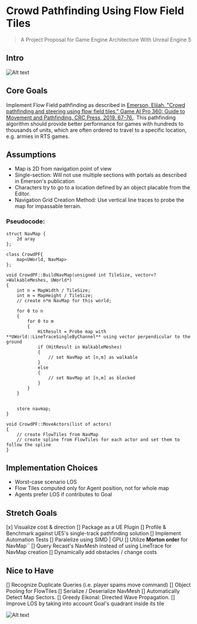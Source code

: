 #  Crowd Pathfinding Using Flow Field Tiles
> A Project Proposal for Game Engine Architecture With Unreal Engine 5

## Intro

![Alt text](image-14.png)

## Core Goals

Implement Flow Field pathfinding as described in [Emerson, Elijah. "Crowd pathfinding and steering using flow field tiles." Game AI Pro 360: Guide to Movement and Pathfinding. CRC Press, 2019. 67-76.](https://www.gameaipro.com/GameAIPro/GameAIPro_Chapter23_Crowd_Pathfinding_and_Steering_Using_Flow_Field_Tiles.pdf). This pathfinding algorithm should provide better performance for games with hundreds to thousands of units, which are often ordered to travel to a specific location, e.g. armies in RTS games.

## Assumptions
- Map is 2D from navigation point of view
- Single-section: Will not use multiple sections with portals as described in Emerson's publication
- Characters try to go to a location defined by an object placable from the Editor. 
- Navigation Grid Creation Method: Use vertical line traces to probe the map for impassable terrain.

### Pseudocode:

```
struct NavMap {
    2d aray
};

class CrowdPF{
    map<UWorld, NavMap>
};

void CrowdPF::BuildNavMap(unsigned int TileSize, vector<?>WalkableMeshes, UWorld*)
{
    int n = MapWidth / TileSize;
    int m = MapHeight / TileSize;
    // create n*m NavMap for this world;

    for 0 to n
    {
        for 0 to m
        {
            HitResult = Probe map with **UWorld::LineTraceSingleByChannel** using vector perpendicular to the ground
            if (HitResult in WalkableMeshes)
            {
                // set NavMap at [n,m] as walkable
            }
            else
            {
                // set NavMap at [n,m] as blocked
            }
        }
    }
    

    store navmap;
}

void CrowdPF::MoveActors(list of actors)
{
    // create FlowTiles from NavMap
    // create spline from FlowTiles for each actor and set them to follow the spline
}
```

## Implementation Choices
- Worst-case scenario LOS
- Flow Tiles computed only for Agent position, not for whole map
- Agents prefer LOS if contributes to Goal

## Stretch Goals
[x] Visualize cost & direction
[] Package as a UE Plugin
[] Profile & Benchmark against UE5's single-track pathfinding solution
[] Implement Automation Tests
[] Paralelize using SIMD | GPU
[] Utilize **Morton order** for NavMap``
[] Query Recast's NavMesh instead of using LineTrace for NavMap creation
[] Dynamically add obstacles / change costs

## Nice to Have
[] Recognize Duplicate Queries (i.e. player spams move command)
[] Object Pooling for FlowTiles
[] Serialize / Deserialize NavMesh
[] Automatically Detect Map Sectors.
[] Greedy Eikonal: Directed Wave Propagation.
[] Improve LOS by taking into account Goal's quadrant inside its tile

![Alt text](image-13.png)




